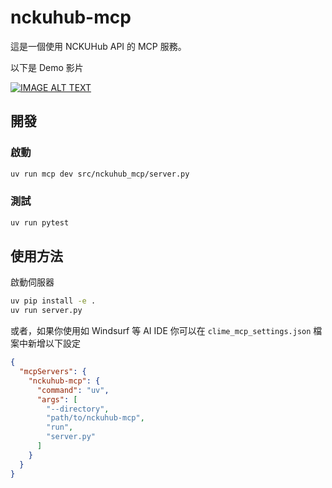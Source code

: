 # nckuhub-mcp

這是一個使用 NCKUHub API 的 MCP 服務。

以下是 Demo 影片

[![IMAGE ALT TEXT](https://img.youtube.com/vi/ER6fYSY3aVE/0.jpg)](https://www.youtube.com/watch?v=ER6fYSY3aVE)

## 開發


### 啟動

```bash
uv run mcp dev src/nckuhub_mcp/server.py
```

### 測試

```bash
uv run pytest
```

## 使用方法

啟動伺服器

```bash
uv pip install -e .
uv run server.py
```

或者，如果你使用如 Windsurf 等 AI IDE
你可以在 `clime_mcp_settings.json` 檔案中新增以下設定

```json
{
  "mcpServers": {
    "nckuhub-mcp": {
      "command": "uv",
      "args": [
        "--directory",
        "path/to/nckuhub-mcp",
        "run",
        "server.py"
      ]
    }
  }
}